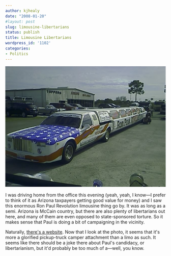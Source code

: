 ```yaml
---
author: kjhealy
date: "2008-01-20"
#layout: post
slug: limousine-libertarians
status: publish
title: Limousine Libertarians
wordpress_id: '1102'
categories:
- Politics
---
```


![image](rplimo.jpg)

I was driving home from the office this evening (yeah, yeah, I know—I prefer to think of it as Arizona taxpayers getting good value for money) and I saw this enormous Ron Paul Revolution limousine thing go by. It was as long as a semi. Arizona is McCain country, but there are also plenty of libertarians out here, and many of them are even opposed to state-sponsored torture. So it makes sense that Paul is doing a bit of campaigning in the vicinity.

Naturally, [there's a website](http://ronpaullimo.com/). Now that I look at the photo, it seems that it's more a glorified pickup-truck camper attachment than a limo as such. It seems like there should be a joke there about Paul's candidacy, or libertarianism, but it'd probably be too much of a—well, you know.
